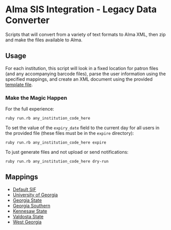 # Alma SIS Integration - Legacy Data Converter

Scripts that will convert from a variety of text formats to Alma XML, then zip 
and make the files available to Alma.

## Usage

For each institution, this script will look in a fixed location for patron files 
(and any accompanying barcode files), parse the user information using the 
specified mappings, and create an XML document using the provided 
[template file](https://github.com/mksndz/alma-user-integration-legacy-converter/blob/master/lib/templates/user_xml_v2_template.xml.erb). 

### Make the Magic Happen

For the full experience:

`ruby run.rb any_institution_code_here`

To set the value of the `expiry_date` field to the current day for all users in 
the provided file (these files must be in the `expire` directory):

`ruby run.rb any_institution_code_here expire`

To just generate files and not upload or send notifications:

`ruby run.rb any_institution_code_here dry-run`

## Mappings

+ [Default SIF](https://github.com/mksndz/alma-user-integration-legacy-converter/blob/master/lib/classes/users/sif_user.rb#L17)
+ [University of Georgia](https://github.com/mksndz/alma-user-integration-legacy-converter/blob/master/lib/classes/users/uga_user.rb#L12)
+ [Georgia State](https://github.com/mksndz/alma-user-integration-legacy-converter/blob/master/lib/classes/users/gsu_user.rb#L9)
+ [Georgia Southern](https://github.com/mksndz/alma-user-integration-legacy-converter/blob/master/lib/classes/users/ga_sou_user.rb#L9)
+ [Kennesaw State](https://github.com/mksndz/alma-user-integration-legacy-converter/blob/master/lib/classes/users/ksu_user.rb#L9)
+ [Valdosta State](https://github.com/mksndz/alma-user-integration-legacy-converter/blob/master/lib/classes/users/vsu_user.rb#L9)
+ [West Georgia](https://github.com/mksndz/alma-user-integration-legacy-converter/blob/master/lib/classes/users/west_ga_user.rb#L9)